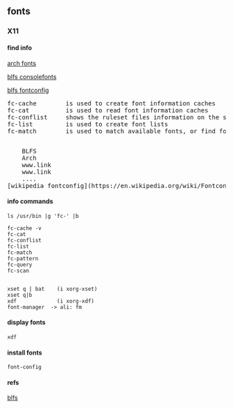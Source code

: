 ## fonts
### X11 



#### find info

   [arch fonts](https://wiki.archlinux.org/title/fonts) 
 
   [blfs consolefonts](https://www.linuxfromscratch.org/blfs/view/stable/postlfs/console-fonts.html)

   [blfs fontconfig](https://www.linuxfromscratch.org/blfs/view/stable/general/fontconfig.html)

<pre>
fc-cache        is used to create font information caches
fc-cat          is used to read font information caches
fc-conflist     shows the ruleset files information on the system
fc-list         is used to create font lists
fc-match        is used to match available fonts, or find fonts that match a given pattern

</pre> 

<pre>
    BLFS
    Arch
    www.link
    www.link
    ....
[wikipedia fontconfig](https://en.wikipedia.org/wiki/Fontconfig)
</pre>

#### info commands

    ls /usr/bin |g 'fc-' |b

    fc-cache -v
    fc-cat
    fc-conflist
    fc-list
    fc-match
    fc-pattern
    fc-query
    fc-scan


    xset q | bat    (i xorg-xset)
    xset q|b
    xdf             (i xorg-xdf)
    font-manager  -> ali: fm
  

#### display fonts

    xdf



#### install fonts

    font-config




#### refs

   [blfs](linuxfromscratch.org)


